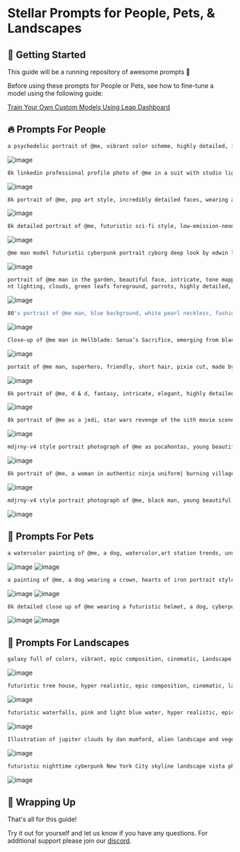 # Stellar Prompts for People, Pets, & Landscapes

## 📝 Getting Started

This guide will be a running repository of awesome prompts 🥳

Before using these prompts for People or Pets, see how to fine-tune a model using the following guide:

[Train Your Own Custom Models Using Leap Dashboard](/guides/train-your-own-fine-tuned-model)

## 🔥 Prompts For People

```bash
a psychedelic portrait of @me, vibrant color scheme, highly detailed, in the style of romanticism, cinematic, artstation, moebius, greg rutkowski
```

![image](./images/prompts_for_people_1.avif)

```bash
8k linkedin professional profile photo of @me in a suit with studio lighting, bokeh, corporate portrait headshot photograph best corporate photography photo winner, meticulous detail, hyperrealistic, centered uncropped symmetrical beautiful
```

![image](./images/prompts_for_people_2.avif)

```bash
8k portrait of @me, pop art style, incredibly detailed faces, wearing a colorful men's suit, 🎨🖌️, idol, ios
```

![image](./images/prompts_for_people_3.avif)

```bash
8k detailed portrait of @me, futuristic sci-fi style, low-emission-neon, bladerunner movie scene style
```

![image](./images/prompts_for_people_4.avif)

```bash
@me man model futuristic cyberpunk portrait cyborg deep look by edwin longben, craig mullins, j. c. leyendecker, artgerm, fantasy, cosmic horror, dramatic lighting 4 k 8 k 4 k
```

![image](./images/prompts_for_people_5.avif)

```bash
portrait of @me man in the garden, beautiful face, intricate, tone mapped, ambie
nt lighting, clouds, green leafs foreground, parrots, highly detailed, digital painting, concept art, sharp focus, by makoto shinkai and akihiko yoshida and hidari and wlo
```

![image](./images/prompts_for_people_6.avif)

```bash
80's portrait of @me man, blue background, white pearl neckless, fashion model in oversized white clothes, official balmain editorial, dramatic lighting highly detailed, analog photo, overglaze, 80mm Sigma f/1.4 or any ZEISS lens
```

![image](./images/prompts_for_people_7.avif)

```bash
Close-up of @me man in Hellblade: Senua’s Sacrifice, emerging from black mud, long hair with dreads, war blue paint, paint fading, angry expression, dirty face, finely detailed eyes, moody, viking clothes, epic scene, epic composition
```

![image](./images/prompts_for_people_8.avif)

```bash
portait of @me man, superhero, friendly, short hair, pixie cut, made by stanley artgerm lau, wlop, rossdraws, artstation, cgsociety, concept art, cgsociety, octane render, trending on artstation, artstationhd, artstationhq, unreal engine, 4 k, 8 k, orange
```

![image](./images/prompts_for_people_9.avif)

```bash
8k portrait of @me, d & d, fantasy, intricate, elegant, highly detailed, digital painting, artstation, concept art, matte, sharp focus, illustration, hearthstone, art by artgerm and greg rutkowski and alphonse mucha, 8k
```

![image](./images/prompts_for_people_10.avif)

```bash
8k portrait of @me as a jedi, star wars revenge of the sith movie scene style, studio photography, volumetric lighting, smiling, realistic, 35mm, expressive, iconic, 8k concept art, photorealistic
```

![image](./images/prompts_for_people_11.avif)

```bash
mdjrny-v4 style portrait photograph of @me as pocahontas, young beautiful native american man, perfect symmetrical face, feather jewelry, traditional handmade dress, armed female hunter warrior, (((wild west))) environment, utah landscape, ultra realistic, concept art, elegant, ((intricate)), ((highly detailed)), depth of field, ((professionally color graded)), 8k, art by artgerm and greg rutkowski and alphonse mucha
```

![image](./images/prompts_for_people_12.avif)

```bash
8k portrait of @me, a woman in authentic ninja uniform| burning village in the background|smoke| full body| centered| key visual| highly detailed| breathtaking beauty| realistic| volumetric fog| comprehensive cinematic| dynamic pose|artgerm|anna dittmann |best quality| dusk| cinematic lighting|
```

![image](./images/prompts_for_people_13.avif)

```bash
mdjrny-v4 style portrait photograph of @me, black man, young beautiful native american man, perfect symmetrical face, feather jewelry, traditional handmade dress, armed female hunter warrior, (((wild west))) environment, Utah landscape, ultra realistic, concept art, elegant, ((intricate)), ((highly detailed)), depth of field, ((professionally color graded)), 8k, art by artgerm and greg rutkowski and alphonse mucha
```

![image](./images/prompts_for_people_14.avif)

## 🐶 Prompts For Pets

```bash
a watercolor painting of @me, a dog, watercolor,art station trends, unusually unique beauty, discord profile picture, imaginfx, stunning design, transparent labs, full body dramatic profile, dj, canvas art, lord of beasts, featured on artsation, very detailed design, concrete art style
```

![image](./images/prompts_for_pets_1.avif)
![image](./images/prompts_for_pets_2.avif)

```bash
a painting of @me, a dog wearing a crown, hearts of iron portrait style, pablo hurtado de mendoza, looks like jerma985, presidental elections candidates, ornate portrait, gigachad portrait, duke 3 d, rasta, ed
```

![image](./images/prompts_for_pets_3.avif)
![image](./images/prompts_for_pets_4.avif)

```bash
8k detailed close up of @me wearing a futuristic helmet, a dog, cyberpunk art, cgsociety, furry art, portrait of albino mystic, futuristic sci-fi style, bladerunner movie scene style
```

![image](./images/prompts_for_pets_5.avif)
![image](./images/prompts_for_pets_6.avif)

## 🌉 Prompts For Landscapes

```bash
galaxy full of colors, vibrant, epic composition, cinematic, Landscape veduta photo by Dan Mumford, detailed landscape painting, rendered in Enscape, Miyazaki, Nausicaa Ghibli, 4k detailed post processing, unreal engine
```

![image](./images/prompts_for_landscapes_1.avif)

```bash
futuristic tree house, hyper realistic, epic composition, cinematic, landscape vista photography by Carr Clifton & Galen Rowell, Landscape veduta photo by Dustin Lefevre & tdraw, detailed landscape painting by Ivan Shishkin, rendered in Enscape, Miyazaki, Nausicaa Ghibli, 4k detailed post processing, unreal engine
```

![image](./images/prompts_for_landscapes_2.avif)

```bash
futuristic waterfalls, pink and light blue water, hyper realistic, epic composition, cinematic, landscape vista photography by Carr Clifton & Galen Rowell, Landscape veduta photo by Dustin Lefevre & tdraw, detailed landscape painting by Ivan Shishkin, rendered in Enscape, Miyazaki, Nausicaa Ghibli, 4k detailed post processing, unreal engine
```

![image](./images/prompts_for_landscapes_3.avif)

```bash
Illustration of jupiter clouds by dan mumford, alien landscape and vegetation, epic scene, a lot of swirling clouds, high exposure, highly detailed, fantastical, vibrant red tinted colors, uhd
```

![image](./images/prompts_for_landscapes_4.avif)

```bash
futuristic nighttime cyberpunk New York City skyline landscape vista photography by Carr Clifton & Galen Rowell, 16K resolution, Landscape veduta photo by Dustin Lefevre & tdraw, 8k resolution, detailed landscape painting by Ivan Shishkin, DeviantArt, Flickr, rendered in Enscape, Miyazaki, Nausicaa Ghibli, Breath of The Wild, 4k detailed post processing, atmospheric, hyper realistic, 8k, epic composition, cinematic, artstation —ar 16:9
```

![image](./images/prompts_for_landscapes_5.avif)

## 🚀 Wrapping Up

That's all for this guide!

Try it out for yourself and let us know if you have any questions. For additional support please join our [discord](https://discord.com/invite/NCAKTUayPK).